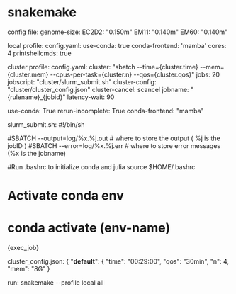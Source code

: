 # snakemake

config file:
genome-size:
  EC2D2: "0.150m"
  EM11: "0.140m"
  EM60: "0.140m"

local profile:
config.yaml:
use-conda: true
conda-frontend: 'mamba'
cores: 4
printshellcmds: true

cluster profile:
config.yaml:
cluster: "sbatch --time={cluster.time} --mem={cluster.mem} --cpus-per-task={cluster.n} --qos={cluster.qos}"
jobs: 20
jobscript: "cluster/slurm_submit.sh"
cluster-config: "cluster/cluster_config.json"
cluster-cancel: scancel
jobname: "{rulename}_{jobid}"
latency-wait: 90

use-conda: True
rerun-incomplete: True
conda-frontend: "mamba"

slurm_submit.sh:
#!/bin/sh

#SBATCH --output=log/%x.%j.out                 # where to store the output ( %j is the jobID )
#SBATCH --error=log/%x.%j.err                  # where to store error messages (%x is the jobname)

#Run .bashrc to initialize conda and julia
source $HOME/.bashrc

# Activate conda env
# conda activate (env-name)

{exec_job}

cluster_config.json:
{
    "__default__": {
        "time": "00:29:00",
        "qos": "30min",
        "n": 4,
        "mem": "8G"
}


run:
snakemake --profile local all